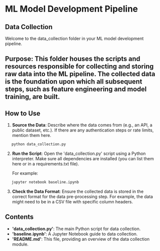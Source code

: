 # ML Model Development Pipeline
## **Data Collection**
Welcome to the data_collection folder in your ML model development pipeline. 

## **Purpose**: This folder houses the scripts and resources responsible for collecting and storing raw data into the ML pipeline. The collected data is the foundation upon which all subsequent steps, such as feature engineering and model training, are built.

## How to Use
1. **Source the Data**: Describe where the data comes from (e.g., an API, a public dataset, etc.). If there are any authentication steps or rate limits, mention them here.



```python
   python data_collection.py
   ```



2. **Run the Script**: Open the 'data_collection.py' script using a Python interpreter. Make sure all dependencies are installed (you can list them here or in a requirements.txt file).
  
   For example:
   
   

```python
   jupyter notebook baseline.ipynb
   ```


3. **Check the Data Format**: Ensure the collected data is stored in the correct format for the data pre-processing step. For example, the data might need to be in a CSV file with specific column headers.



## Contents
- **'data_collection.py'**: The main Python script for data collection.
- **'baseline.ipynb'**: A Jupyter Notebook guide to data collection.
- **'README.md'**: This file, providing an overview of the data collection module.

 
